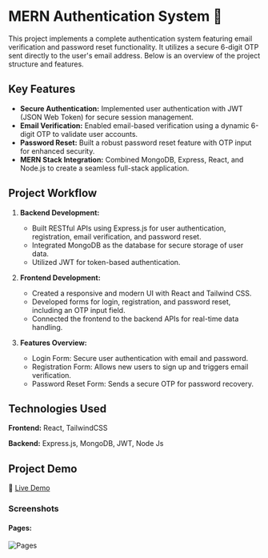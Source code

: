# MERN Authentication System 🔐

This project implements a complete authentication system featuring email verification and password reset functionality. It utilizes a secure 6-digit OTP sent directly to the user's email address. Below is an overview of the project structure and features.

## Key Features

- **Secure Authentication:** Implemented user authentication with JWT (JSON Web Token) for secure session management.
- **Email Verification:** Enabled email-based verification using a dynamic 6-digit OTP to validate user accounts.
- **Password Reset:** Built a robust password reset feature with OTP input for enhanced security.
- **MERN Stack Integration:** Combined MongoDB, Express, React, and Node.js to create a seamless full-stack application.

## Project Workflow

1. **Backend Development:**
   - Built RESTful APIs using Express.js for user authentication, registration, email verification, and password reset.
   - Integrated MongoDB as the database for secure storage of user data.
   - Utilized JWT for token-based authentication.

2. **Frontend Development:**
   - Created a responsive and modern UI with React and Tailwind CSS.
   - Developed forms for login, registration, and password reset, including an OTP input field.
   - Connected the frontend to the backend APIs for real-time data handling.

3. **Features Overview:**
   - Login Form: Secure user authentication with email and password.
   - Registration Form: Allows new users to sign up and triggers email verification.
   - Password Reset Form: Sends a secure OTP for password recovery.

## Technologies Used

**Frontend:** React, TailwindCSS

**Backend:** Express.js, MongoDB, JWT, Node Js

## Project Demo
🔗 [Live Demo](https://mern-auth-frontend-5pdz.onrender.com/)  <!-- Replace # with the actual demo link -->

### Screenshots

#### Pages:
![Pages](https://res.cloudinary.com/djtgab7oz/image/upload/v1735321040/MERN_FINAL_nm2h9b.png)  <!-- Replace # with the actual image path -->


